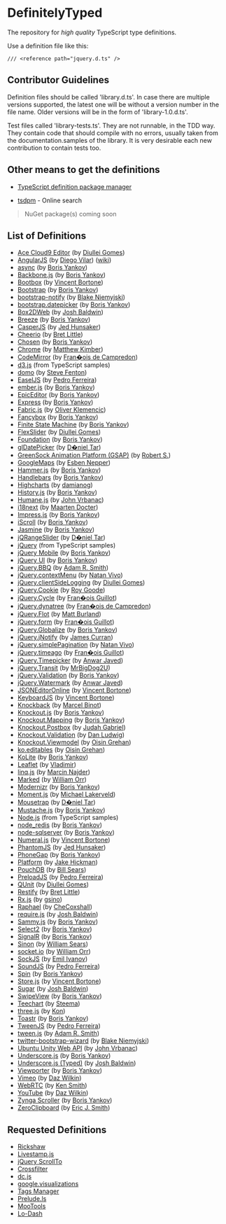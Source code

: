 DefinitelyTyped
===============

The repository for *high quality* TypeScript type definitions.

Use a definition file like this:

```
/// <reference path="jquery.d.ts" />
```

Contributor Guidelines
----------------------
Definition files should be called 'library.d.ts'.
In case there are multiple versions supported, the latest one will be without a version number in the file name.
Older versions will be in the form of 'library-1.0.d.ts'.

Test files called 'library-tests.ts'.
They are not runnable, in the TDD way.
They contain code that should compile with no errors, usually taken from the documentation.samples of the library.
It is very desirable each new contribution to contain tests too.

Other means to get the definitions
----------------------------------
* [TypeScript definition package manager](https://github.com/Diullei/tsd)

* [tsdpm](http://www.tsdpm.com/) - Online search

> NuGet package(s) coming soon

List of Definitions
-------------------
* [Ace Cloud9 Editor](http://ace.ajax.org/) (by [Diullei Gomes](https://github.com/Diullei))
* [AngularJS](http://angularjs.org) (by [Diego Vilar](https://github.com/diegovilar)) ([wiki](https://github.com/borisyankov/DefinitelyTyped/wiki/AngularJS-Definitions-Usage-Notes))
* [async](https://github.com/caolan/async) (by [Boris Yankov](https://github.com/borisyankov))
* [Backbone.js](http://backbonejs.org/) (by [Boris Yankov](https://github.com/borisyankov))
* [Bootbox](https://github.com/makeusabrew/bootbox) (by [Vincent Bortone](https://github.com/vbortone/))
* [Bootstrap](http://twitter.github.com/bootstrap/) (by [Boris Yankov](https://github.com/borisyankov))
* [bootstrap-notify](https://github.com/Nijikokun/bootstrap-notify) (by [Blake Niemyjski](https://github.com/niemyjski))
* [bootstrap.datepicker](https://github.com/eternicode/bootstrap-datepicker) (by [Boris Yankov](https://github.com/borisyankov))
* [Box2DWeb](http://code.google.com/p/box2dweb/) (by [Josh Baldwin](https://github.com/jbaldwin/))
* [Breeze](http://www.breezejs.com/) (by [Boris Yankov](https://github.com/borisyankov))
* [CasperJS](http://casperjs.org) (by [Jed Hunsaker](https://github.com/jedhunsaker))
* [Cheerio](https://github.com/MatthewMueller/cheerio) (by [Bret Little](https://github.com/blittle))
* [Chosen](http://harvesthq.github.com/chosen/) (by [Boris Yankov](https://github.com/borisyankov))
* [Chrome](http://developer.chrome.com/extensions/) (by [Matthew Kimber](https://github.com/matthewkimber))
* [CodeMirror](http://codemirror.net) (by [Fran�ois de Campredon](https://github.com/fdecampredon))
* [d3.js](http://d3js.org/) (from TypeScript samples)
* [domo](http://domo-js.com/) (by [Steve Fenton](https://github.com/Steve-Fenton))
* [EaselJS](http://www.createjs.com/#!/EaselJS) (by [Pedro Ferreira](https://bitbucket.org/drk4))
* [ember.js](http://emberjs.com/) (by [Boris Yankov](https://github.com/borisyankov))
* [EpicEditor](http://epiceditor.com/) (by [Boris Yankov](https://github.com/borisyankov))
* [Express](http://expressjs.com/) (by [Boris Yankov](https://github.com/borisyankov))
* [Fabric.js](http://fabricjs.com/) (by [Oliver Klemencic](https://github.com/oklemencic/))
* [Fancybox](http://fancybox.net/) (by [Boris Yankov](https://github.com/borisyankov))
* [Finite State Machine](https://github.com/jakesgordon/javascript-state-machine) (by [Boris Yankov](https://github.com/borisyankov))
* [FlexSlider](http://www.woothemes.com/flexslider/) (by [Diullei Gomes](https://github.com/Diullei))
* [Foundation](http://foundation.zurb.com/) (by [Boris Yankov](https://github.com/borisyankov))
* [glDatePicker](http://glad.github.com/glDatePicker/) (by [D�niel Tar](https://github.com/qcz))
* [GreenSock Animation Platform (GSAP)](http://www.greensock.com/get-started-js/) (by [Robert S.](https://github.com/codeBelt))
* [GoogleMaps](https://developers.google.com/maps/) (by [Esben Nepper](https://github.com/eNepper))
* [Hammer.js](http://eightmedia.github.com/hammer.js/) (by [Boris Yankov](https://github.com/borisyankov))
* [Handlebars](http://handlebarsjs.com/) (by [Boris Yankov](https://github.com/borisyankov))
* [Highcharts](http://www.highcharts.com/) (by [damianog](https://github.com/damianog))
* [History.js](https://github.com/balupton/History.js/) (by [Boris Yankov](https://github.com/borisyankov))
* [Humane.js](http://wavded.github.com/humane-js/) (by [John Vrbanac](https://github.com/jmvrbanac))
* [i18next](http://i18next.com/) (by [Maarten Docter](https://github.com/mdocter))
* [Impress.js](https://github.com/bartaz/impress.js) (by [Boris Yankov](https://github.com/borisyankov))
* [iScroll](http://cubiq.org/iscroll-4) (by [Boris Yankov](https://github.com/borisyankov))
* [Jasmine](http://pivotal.github.com/jasmine/) (by [Boris Yankov](https://github.com/borisyankov))
* [jQRangeSlider](http://ghusse.github.com/jQRangeSlider) (by [D�niel Tar](https://github.com/qcz))
* [jQuery](http://jquery.com/) (from TypeScript samples)
* [jQuery Mobile](http://jquerymobile.com) (by [Boris Yankov](https://github.com/borisyankov))
* [jQuery UI](http://jqueryui.com/) (by [Boris Yankov](https://github.com/borisyankov))
* [jQuery.BBQ](http://benalman.com/projects/jquery-bbq-plugin/) (by [Adam R. Smith](https://github.com/sunetos))
* [jQuery.contextMenu](http://medialize.github.com/jQuery-contextMenu/) (by [Natan Vivo](https://github.com/nvivo/))
* [jQuery.clientSideLogging](https://github.com/remybach/jQuery.clientSideLogging/) (by [Diullei Gomes](https://github.com/diullei/))
* [jQuery.Cookie](https://github.com/carhartl/jquery-cookie) (by [Roy Goode](https://github.com/RoyGoode))
* [jQuery.Cycle](http://jquery.malsup.com/cycle/) (by [Fran�ois Guillot](http://fguillot.developpez.com/))
* [jQuery.dynatree](http://code.google.com/p/dynatree/) (by [Fran�ois de Campredon](https://github.com/fdecampredon))
* [jQuery.Flot](http://www.flotcharts.org/) (by [Matt Burland](https://github.com/burlandm))
* [jQuery.form](http://malsup.com/jquery/form/) (by [Fran�ois Guillot](http://fguillot.developpez.com/))
* [jQuery.Globalize](https://github.com/jquery/globalize) (by [Boris Yankov](https://github.com/borisyankov))
* [jQuery.jNotify](http://jnotify.codeplex.com) (by [James Curran](https://github.com/jamescurran/))
* [jQuery.simplePagination](https://github.com/flaviusmatis/simplePagination.js) (by [Natan Vivo](https://github.com/nvivo/))
* [jQuery.timeago](http://timeago.yarp.com/) (by [Fran�ois Guillot](http://fguillot.developpez.com/))
* [jQuery.Timepicker](http://fgelinas.com/code/timepicker/) (by [Anwar Javed](https://github.com/anwarjaved))
* [jQuery.Transit](http://ricostacruz.com/jquery.transit/) (by [MrBigDog2U](https://github.com/MrBigDog2U))
* [jQuery.Validation](http://bassistance.de/jquery-plugins/jquery-plugin-validation/) (by [Boris Yankov](https://github.com/borisyankov))
* [jQuery.Watermark](http://jquery-watermark.googlecode.com) (by [Anwar Javed](https://github.com/anwarjaved))
* [JSONEditorOnline](https://github.com/josdejong/jsoneditoronline) (by [Vincent Bortone](https://github.com/vbortone/))
* [KeyboardJS](https://github.com/RobertWHurst/KeyboardJS) (by [Vincent Bortone](https://github.com/vbortone/))
* [Knockback](http://kmalakoff.github.com/knockback/) (by [Marcel Binot](https://github.com/docgit))
* [Knockout.js](http://knockoutjs.com/) (by [Boris Yankov](https://github.com/borisyankov))
* [Knockout.Mapping](https://github.com/SteveSanderson/knockout.mapping) (by [Boris Yankov](https://github.com/borisyankov))
* [Knockout.Postbox](https://github.com/rniemeyer/knockout-postbox) (by [Judah Gabriel](https://github.com/JudahGabriel))
* [Knockout.Validation](https://github.com/ericmbarnard/Knockout-Validation) (by [Dan Ludwig](https://github.com/danludwig))
* [Knockout.Viewmodel](http://coderenaissance.github.com/knockout.viewmodel/) (by [Oisin Grehan](https://github.com/oising))
* [ko.editables](http://romanych.github.com/ko.editables/) (by [Oisin Grehan](https://github.com/oising))
* [KoLite](https://github.com/CodeSeven/kolite) (by [Boris Yankov](https://github.com/borisyankov))
* [Leaflet](https://github.com/Leaflet/Leaflet) (by [Vladimir](https://github.com/rgripper))
* [linq.js](http://linqjs.codeplex.com/) (by [Marcin Najder](https://github.com/marcinnajder))
* [Marked](https://github.com/chjj/marked) (by [William Orr](https://github.com/worr))
* [Modernizr](http://modernizr.com/) (by [Boris Yankov](https://github.com/borisyankov))
* [Moment.js](https://github.com/timrwood/moment) (by [Michael Lakerveld](https://github.com/Lakerfield))
* [Mousetrap](http://craig.is/killing/mice) (by [D�niel Tar](https://github.com/qcz))
* [Mustache.js](https://github.com/janl/mustache.js) (by [Boris Yankov](https://github.com/borisyankov))
* [Node.js](http://nodejs.org/) (from TypeScript samples)
* [node_redis](https://github.com/mranney/node_redis) (by [Boris Yankov](https://github.com/borisyankov))
* [node-sqlserver](https://github.com/WindowsAzure/node-sqlserver) (by [Boris Yankov](https://github.com/borisyankov))
* [Numeral.js](https://github.com/adamwdraper/Numeral-js) (by [Vincent Bortone](https://github.com/vbortone/))
* [PhantomJS](http://phantomjs.org) (by [Jed Hunsaker](https://github.com/jedhunsaker))
* [PhoneGap](http://phonegap.com) (by [Boris Yankov](https://github.com/borisyankov))
* [Platform](https://github.com/bestiejs/platform.js) (by [Jake Hickman](https://github.com/JakeH))
* [PouchDB](http://pouchdb.com) (by [Bill Sears](https://github.com/MrBigDog2U/))
* [PreloadJS](http://www.createjs.com/#!/PreloadJS) (by [Pedro Ferreira](https://bitbucket.org/drk4))
* [QUnit](http://qunitjs.com/) (by [Diullei Gomes](https://github.com/Diullei))
* [Restify](https://github.com/mcavage/node-restify) (by [Bret Little](https://github.com/blittle))
* [Rx.js](http://rx.codeplex.com/) (by [gsino](http://www.codeplex.com/site/users/view/gsino))
* [Raphael](http://raphaeljs.com/) (by [CheCoxshall](https://github.com/CheCoxshall))
* [require.js](http://requirejs.org/) (by [Josh Baldwin](https://github.com/jbaldwin/))
* [Sammy.js](http://sammyjs.org/) (by [Boris Yankov](https://github.com/borisyankov))
* [Select2](http://ivaynberg.github.com/select2/) (by [Boris Yankov](https://github.com/borisyankov))
* [SignalR](http://www.asp.net/signalr) (by [Boris Yankov](https://github.com/borisyankov))
* [Sinon](http://sinonjs.org/) (by [William Sears](https://github.com/mrbigdog2u))
* [socket.io](http://socket.io) (by [William Orr](https://github.com/worr))
* [SockJS](https://github.com/sockjs/sockjs-client) (by [Emil Ivanov](https://github.com/vladev))
* [SoundJS](http://www.createjs.com/#!/SoundJS) (by [Pedro Ferreira](https://bitbucket.org/drk4))
* [Spin](http://fgnass.github.com/spin.js/) (by [Boris Yankov](https://github.com/borisyankov))
* [Store.js](https://github.com/marcuswestin/store.js/) (by [Vincent Bortone](https://github.com/vbortone/))
* [Sugar](http://sugarjs.com/) (by [Josh Baldwin](https://github.com/jbaldwin/))
* [SwipeView](http://cubiq.org/swipeview) (by [Boris Yankov](https://github.com/borisyankov))
* [Teechart](http://www.steema.com) (by [Steema](http://www.steema.com))
* [three.js](http://mrdoob.github.com/three.js/) (by [Kon](http://phyzkit.net/))
* [Toastr](https://github.com/CodeSeven/toastr) (by [Boris Yankov](https://github.com/borisyankov))
* [TweenJS](http://www.createjs.com/#!/TweenJS) (by [Pedro Ferreira](https://bitbucket.org/drk4))
* [tween.js](https://github.com/sole/tween.js/) (by [Adam R. Smith](https://github.com/sunetos))
* [twitter-bootstrap-wizard](https://github.com/VinceG/twitter-bootstrap-wizard) (by [Blake Niemyjski](https://github.com/niemyjski))
* [Ubuntu Unity Web API](https://launchpad.net/libunity-webapps) (by [John Vrbanac](https://github.com/jmvrbanac))
* [Underscore.js](http://underscorejs.org/) (by [Boris Yankov](https://github.com/borisyankov))
* [Underscore.js (Typed)](http://underscorejs.org/) (by [Josh Baldwin](https://github.com/jbaldwin/))
* [Viewporter](https://github.com/zynga/viewporter) (by [Boris Yankov](https://github.com/borisyankov))
* [Vimeo](http://developer.vimeo.com/player/js-api) (by [Daz Wilkin](https://github.com/DazWilkin/))
* [WebRTC](http://dev.w3.org/2011/webrtc/editor/webrtc.html) (by [Ken Smith](https://github.com/smithkl42))
* [YouTube](https://developers.google.com/youtube/) (by [Daz Wilkin](https://github.com/DazWilkin/))
* [Zynga Scroller](https://github.com/zynga/scroller) (by [Boris Yankov](https://github.com/borisyankov))
* [ZeroClipboard](https://github.com/jonrohan/ZeroClipboard) (by [Eric J. Smith](https://github.com/ejsmith))

Requested Definitions
---------------------
* [Rickshaw](https://github.com/shutterstock/rickshaw)
* [Livestamp.js](https://github.com/mattbradley/livestampjs)
* [jQuery ScrollTo](https://github.com/balupton/jquery-scrollto)
* [Crossfilter](https://github.com/square/crossfilter)
* [dc.js](https://github.com/NickQiZhu/dc.js)
* [google.visualizations](https://developers.google.com/chart/)
* [Tags Manager](http://welldonethings.com/tags/manager)
* [Prelude.ls](http://gkz.github.com/prelude-ls/)
* [MooTools](http://mootools.net/)
* [Lo-Dash](http://lodash.com/)
